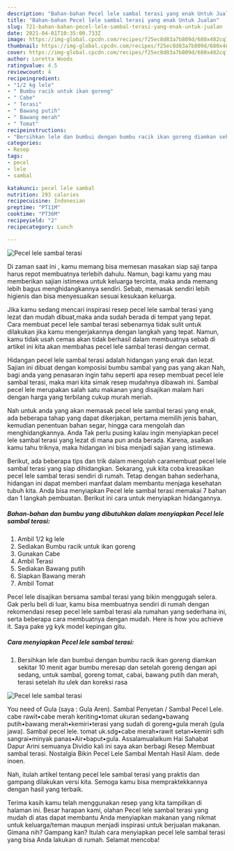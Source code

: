 ```yaml
---
description: "Bahan-bahan Pecel lele sambal terasi yang enak Untuk Jualan"
title: "Bahan-bahan Pecel lele sambal terasi yang enak Untuk Jualan"
slug: 721-bahan-bahan-pecel-lele-sambal-terasi-yang-enak-untuk-jualan
date: 2021-04-01T10:35:00.733Z
image: https://img-global.cpcdn.com/recipes/f25ec8d83a7b809d/680x482cq70/pecel-lele-sambal-terasi-foto-resep-utama.jpg
thumbnail: https://img-global.cpcdn.com/recipes/f25ec8d83a7b809d/680x482cq70/pecel-lele-sambal-terasi-foto-resep-utama.jpg
cover: https://img-global.cpcdn.com/recipes/f25ec8d83a7b809d/680x482cq70/pecel-lele-sambal-terasi-foto-resep-utama.jpg
author: Loretta Woods
ratingvalue: 4.5
reviewcount: 4
recipeingredient:
- "1/2 kg lele"
- " Bumbu racik untuk ikan goreng"
- " Cabe"
- " Terasi"
- " Bawang putih"
- " Bawang merah"
- " Tomat"
recipeinstructions:
- "Bersihkan lele dan bumbui dengan bumbu racik ikan goreng diamkan sekitar 10 menit agar bumbu meresap dan setelah goreng dengan api sedang, untuk sambal, goreng tomat, cabai, bawang putih dan merah, terasi setelah itu ulek dan koreksi rasa"
categories:
- Resep
tags:
- pecel
- lele
- sambal

katakunci: pecel lele sambal 
nutrition: 293 calories
recipecuisine: Indonesian
preptime: "PT11M"
cooktime: "PT36M"
recipeyield: "2"
recipecategory: Lunch

---
```



![Pecel lele sambal terasi](https://img-global.cpcdn.com/recipes/f25ec8d83a7b809d/680x482cq70/pecel-lele-sambal-terasi-foto-resep-utama.jpg)

Di zaman  saat ini , kamu memang bisa memesan masakan siap saji tanpa harus repot membuatnya terlebih dahulu. Namun, bagi kamu yang mau memberikan sajian istimewa untuk keluarga tercinta, maka anda memang lebih bagus menghidangkannya sendiri. Sebab, memasak sendiri lebih higienis dan bisa menyesuaikan sesuai kesukaan keluarga.

Jika kamu sedang mencari inspirasi resep pecel lele sambal terasi yang lezat dan mudah dibuat,maka anda sudah berada di tempat yang tepat. Cara membuat pecel lele sambal terasi  sebenarnya tidak sulit untuk dilakukan jika kamu mengerjakannya dengan langkah yang tepat. Namun, kamu tidak usah cemas akan tidak berhasil dalam membuatnya 
sebab di artikel ini kita akan membahas pecel lele sambal terasi dengan cermat.  

Hidangan pecel lele sambal terasi adalah hidangan yang enak dan lezat. Sajian ini dibuat dengan komposisi bumbu sambal yang pas yang akan Nah, bagi anda yang penasaran ingin tahu seperti apa resep membuat pecel lele sambal terasi, maka mari kita simak resep mudahnya dibawah ini. Sambal pecel lele merupakan salah satu makanan yang disajikan malam hari dengan harga yang terbilang cukup murah meriah.

Nah untuk anda yang akan memasak pecel lele sambal terasi yang enak, ada beberapa tahap yang dapat dikerjakan, pertama memilih jenis bahan, kemudian penentuan bahan segar, hingga cara mengolah dan menghidangkannya. Anda Tak perlu pusing kalau ingin menyiapkan pecel lele sambal terasi yang lezat di mana pun anda berada. Karena, asalkan kamu  tahu triknya, maka hidangan ini bisa menjadi sajian yang istimewa.

Berikut, ada beberapa tips dan trik dalam mengolah caramembuat pecel lele sambal terasi yang siap dihidangkan. Sekarang, yuk kita coba kreasikan pecel lele sambal terasi sendiri di rumah. Tetap dengan bahan sederhana, hidangan ini dapat memberi manfaat dalam membantu menjaga kesehatan tubuh kita. Anda bisa menyiapkan Pecel lele sambal terasi memakai 7 bahan dan 1 langkah pembuatan. Berikut ini cara untuk menyiapkan hidangannya.

<!--inarticleads1-->

##### Bahan-bahan dan bumbu yang dibutuhkan dalam menyiapkan Pecel lele sambal terasi:

1. Ambil 1/2 kg lele
1. Sediakan  Bumbu racik untuk ikan goreng
1. Gunakan  Cabe
1. Ambil  Terasi
1. Sediakan  Bawang putih
1. Siapkan  Bawang merah
1. Ambil  Tomat


Pecel lele disajikan bersama sambal terasi yang bikin menggugah selera. Gak perlu beli di luar, kamu bisa membuatnya sendiri di rumah dengan rekomendasi resep pecel lele sambal terasi ala rumahan yang sederhana ini, serta beberapa cara membuatnya dengan mudah. Here is how you achieve it. Saya pake yg kyk model kepingan gitu. 

<!--inarticleads2-->

##### Cara menyiapkan Pecel lele sambal terasi:

1. Bersihkan lele dan bumbui dengan bumbu racik ikan goreng diamkan sekitar 10 menit agar bumbu meresap dan setelah goreng dengan api sedang, untuk sambal, goreng tomat, cabai, bawang putih dan merah, terasi setelah itu ulek dan koreksi rasa
<img src="https://img-global.cpcdn.com/steps/3e8b6f0327ca97aa/160x128cq70/pecel-lele-sambal-terasi-langkah-memasak-1-foto.jpg" alt="Pecel lele sambal terasi">

You need of Gula (saya : Gula Aren). Sambal Penyetan / Sambal Pecel Lele. cabe rawit•cabe merah keriting•tomat ukuran sedang•bawang putih•bawang merah•kemiri•terasi yang sudah di goreng•gula merah (gula jawa). Sambal pecel lele. tomat uk.sdg•cabe merah•rawit setan•kemiri sdh sangrai•minyak panas•Air•baput•gula. Assalamualaikum Hai Sahabat Dapur Arini semuanya Dividio kali ini saya akan berbagi Resep Membuat sambal terasi. Nostalgia Bikin Pecel Lele Sambal Mentah Hasil Alam. dede inoen. 

Nah, itulah artikel tentang  pecel lele sambal terasi  yang praktis dan gampang dilakukan versi kita. Semoga kamu bisa mempraktekkannya dengan hasil yang terbaik. 

Terima kasih kamu telah menggunakan resep yang kita tampilkan di halaman ini. Besar harapan kami, olahan  Pecel lele sambal terasi yang mudah di atas dapat membantu Anda menyiapkan makanan yang nikmat untuk keluarga/teman maupun menjadi inspirasi untuk berjualan makanan. Gimana nih? Gampang kan? Itulah cara menyiapkan pecel lele sambal terasi yang bisa Anda lakukan di rumah. Selamat mencoba!

